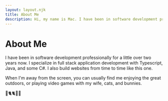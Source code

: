 ```yaml
---
layout: layout.njk
title: About Me
description: Hi, my name is Mac. I have been in software development professionally for a little over two years now. I specialize in full stack application development with Typescript, Java, and some C#. I also build websites from time to time like this one.
---
```


# About Me

I have been in software development professionally for a little over two years now. I specialize in full stack application development with Typescript, Java, and some C#. I also build websites from time to time like this one.

When I'm away from the screen, you can usually find me enjoying the great outdoors, or playing video games with my wife, cats, and bunnies.

👫🐈🐈🐇🐇
